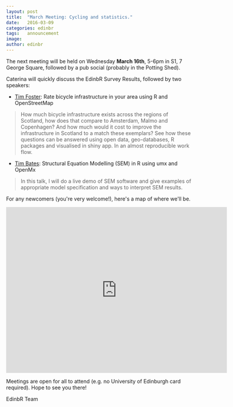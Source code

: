 ```yaml
---
layout: post
title:  "March Meeting: Cycling and statistics."
date:   2016-03-09
categories: edinbr
tags:   announcement
image:
author: edinbr
---
```


The next meeting will be held on Wednesday **March 16th**, 5-6pm in S1, 7 George Square, followed by a pub social (probably in the Potting Shed).

Caterina will quickly discuss the EdinbR Survey Results, followed by two speakers:

* [Tim Foster](https://opendata.shinyapps.io/shinyapp/): Rate bicycle infrastructure in your area using R and OpenStreetMap

> How much bicycle infrastructure exists across the regions of Scotland, how does that compare to Amsterdam, Malmo and Copenhagen? And how much would it cost to improve the infrastructure in Scotland to a match these exemplars? See how these questions can be answered using open data, geo-databases, R packages and visualised in shiny app. In an almost reproducible work flow.

* [Tim Bates](http://timbates.wikidot.com/): Structural Equation Modelling (SEM) in R using umx and OpenMx

> In this talk, I will do a live demo of SEM software and give examples of appropriate model specification and ways to interpret SEM results.

For any newcomers (you're very welcome!), here's a map of where we'll be.

<iframe src="https://www.google.com/maps/embed?pb=!1m18!1m12!1m3!1d2234.2857959093512!2d-3.1896144261229358!3d55.944418290254944!2m3!1f0!2f0!3f0!3m2!1i1024!2i768!4f13.1!3m3!1m2!1s0x4887c7837b340937%3A0xaf82184629da8aed!2s7+George+Square%2C+Edinburgh+EH8!5e0!3m2!1sen!2suk!4v1447278868342" width="600" height="450" frameborder="0" style="border:0" allowfullscreen></iframe>

Meetings are open for all to attend (e.g. no University of Edinburgh card required). Hope to see you there!

EdinbR Team

